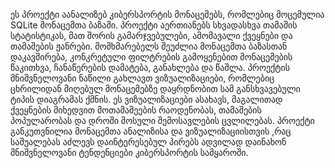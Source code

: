 ეს პროექტი აანალიზებ კიბერსპორტის მონაცემებს, რომლებიც მოცემულია SQLite მონაცემთა ბაზაში. პროექტი აერთიანებს სხვადასხვა თამაშის სტატისტიკას, მათ შორის გამარჯვებულები, ამომავალი ქვეყნები და თამაშების ჟანრები. მომხმარებელს შეუძლია მონაცემთა ბაზასთან დაკავშირება, კონკრეტული ფილტრების გამოყენებით მონაცემების წაკითხვა, ჩანაწერების დამატება, განახლება და წაშლა.
პროექტის მნიშვნელოვანი ნაწილი გახლავთ ვიზუალიზაციები, რომლებიც ცხრილიდან მიღებულ მონაცემებზე დაყრდნობით სამ განსხვავებული ტიპის დიაგრამას ქმნის. ეს ვიზუალიზაციები ასახავს, მაგალითად ქვეყნების მიხედვით მოთამაშეების რაოდენობას, თამაშების პოპულარობას და დროში მოსული შემოსავლების ცვლილებას.
პროექტი განკუთვნილია მონაცემთა ანალიზისა და ვიზუალიზაციისთვის ,რაც საშუალებას აძლევს დაინტერესებულ პირებს ადვილად დაინახონ მნიშვნელოვანი ტენდენციები კიბერსპორტის სამყაროში.
